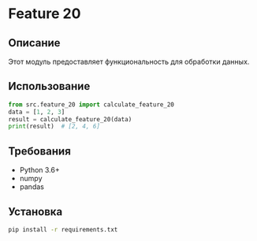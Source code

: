 # Feature 20
## Описание
Этот модуль предоставляет функциональность для обработки данных.
## Использование
```python
from src.feature_20 import calculate_feature_20
data = [1, 2, 3]
result = calculate_feature_20(data)
print(result)  # [2, 4, 6]
```
## Требования
- Python 3.6+
- numpy
- pandas
## Установка
```bash
pip install -r requirements.txt
```